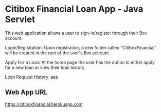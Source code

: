 # Citibox Financial Loan App - Java Servlet

This web application allows a user to sign-in/register through their Box account. 

Login/Registration:
Upon registration, a new folder called "CitiboxFinancial" will be created in the root of the user's Box account.


Apply For a Loan:
At the home page the user has the option to either apply for a new loan or view their loan history. 


Loan Request History:
aaa

## Web App URL

https://citiboxfinancial.herokuapp.com


